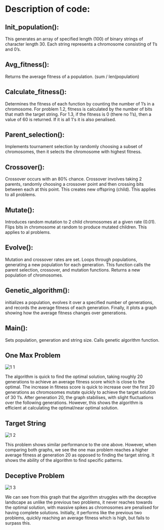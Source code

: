 # Description of code:
## Init_population(): 
This generates an array of specified length (100) of binary strings of character length 30. Each string represents a chromosome consisting of 1’s and 0’s.
## Avg_fitness():
Returns the average fitness of a population. (sum / len(population)
## Calculate_fitness():
Determines the fitness of each function by counting the number of 1’s in a chromosome. For problem 1.2, fitness is calculated by the number of bits that math the target string. For 1.3, if the fitness is 0 (there no 1’s), then a value of 60 is returned. If it is all 1's it is also penalised.
## Parent_selection():
Implements tournament selection by randomly choosing a subset of chromosomes, then it selects the chromosome with highest fitness.
## Crossover():
Crossover occurs with an 80% chance. Crossover involves taking 2 parents, randomly choosing a crossover point and then crossing bits between each at this point. This creates new offspring (child). This applies to all problems.
## Mutate():
Introduces random mutation to 2 child chromosomes at a given rate (0.01). Flips bits in chromosome at random to produce mutated children. This applies to al problems.
## Evolve():
Mutation and crossover rates are set. Loops through populations, generating a new population for each generation. This function calls the parent selection, crossover, and mutation functions. Returns a new population of chromosomes.
## Genetic_algorithm():
initializes a population, evolves it over a specified number of generations, and records the average fitness of each generation. Finally, it plots a graph showing how the average fitness changes over generations.
## Main():
Sets population, generation and string size. Calls genetic algorithm function.

## One Max Problem
![1 1](https://github.com/Dmk2001/AI-Assignment1/assets/74598528/574ee8ee-bef8-42c8-a81b-345bc781a629)

The algorithm is quick to find the optimal solution, taking roughly 20 generations to achieve an average fitness score which is close to the optimal. The increase in fitness score is quick to increase over the first 20 generations as chromosomes mutate quickly to achieve the target solution of 30 1’s. After generation 20, the graph stabilises, with slight fluctuations over the following generations. However, this shows the algorithm is efficient at calculating the optimal/near optimal solution.
 
## Target String
![1 2](https://github.com/Dmk2001/AI-Assignment1/assets/74598528/13109b00-1ab6-4a0a-92ce-9faf42242796)

This problem shows similar performance to the one above. However, when comparing both graphs, we see the one max problem reaches a higher average fitness at generation 20 as opposed to finding the target string. It shows the ability of the algorithm to find specific patterns.

## Deceptive Problem
![1 3](https://github.com/Dmk2001/AI-Assignment1/assets/74598528/1eabebad-00e8-4aeb-ab56-0d8e2f3f899a)

We can see from this graph that the algorithm struggles with the deceptive landscape as unlike the previous two problems, it never reaches towards the optimal solution, with massive spikes as chromosomes are penalised for having complete solutions. Initially, it performs like the previous two problems, quickly reaching an average fitness which is high, but fails to surpass this.


